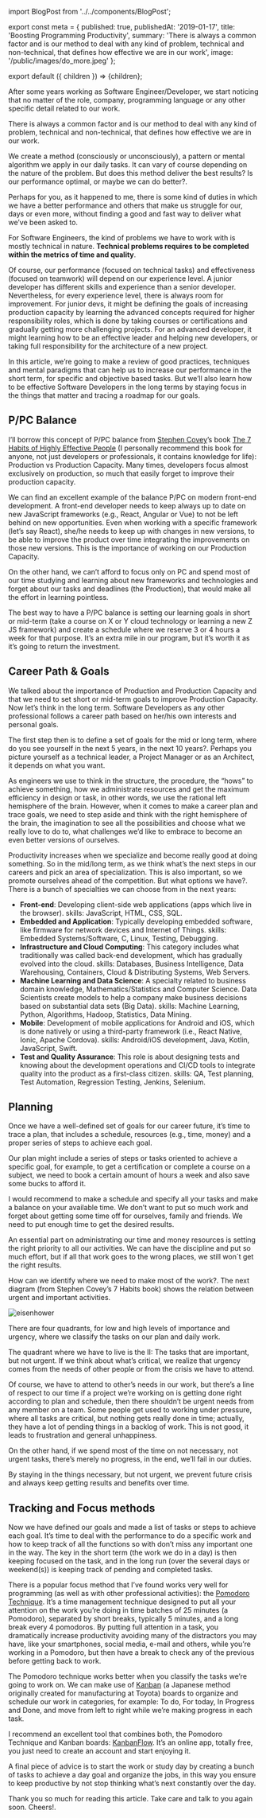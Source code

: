 import BlogPost from '../../components/BlogPost';

export const meta = {
  published: true,
  publishedAt: '2019-01-17',
  title: 'Boosting Programming Productivity',
  summary:
    'There is always a common factor and is our method to deal with any kind of problem, technical and non-technical, that defines how effective we are in our work',
  image: '/public/images/do_more.jpeg'
};

export default ({ children }) => <BlogPost meta={meta}>{children}</BlogPost>;

After some years working as Software Engineer/Developer, we start noticing that no matter of the role, company, programming language or any other specific detail related to our work.

There is always a common factor and is our method to deal with any kind of problem, technical and non-technical, that defines how effective we are in our work.

We create a method (consciously or unconsciously), a pattern or mental algorithm we apply in our daily tasks. It can vary of course depending on the nature of the problem. But does this method deliver the best results? Is our performance optimal, or maybe we can do better?.

Perhaps for you, as it happened to me, there is some kind of duties in which we have a better performance and others that make us struggle for our, days or even more, without finding a good and fast way to deliver what we’ve been asked to.

For Software Engineers, the kind of problems we have to work with is mostly technical in nature. **Technical problems requires to be completed within the metrics of time and quality**.

Of course, our performance (focused on technical tasks) and effectiveness (focused on teamwork) will depend on our experience level. A junior developer has different skills and experience than a senior developer. Nevertheless, for every experience level, there is always room for improvement. For junior devs, it might be defining the goals of increasing production capacity by learning the advanced concepts required for higher responsibility roles, which is done by taking courses or certifications and gradually getting more challenging projects. For an advanced developer, it might learning how to be an effective leader and helping new developers, or taking full responsibility for the architecture of a new project.

In this article, we’re going to make a review of good practices, techniques and mental paradigms that can help us to increase our performance in the short term, for specific and objective based tasks. But we’ll also learn how to be effective Software Developers in the long terms by staying focus in the things that matter and tracing a roadmap for our goals.

## P/PC Balance

I’ll borrow this concept of P/PC balance from [Stephen Covey](https://en.wikipedia.org/wiki/Stephen_Covey)’s book [The 7 Habits of Highly Effective People](https://en.wikipedia.org/wiki/The_7_Habits_of_Highly_Effective_People) (I personally recommend this book for anyone, not just developers or professionals, it contains knowledge for life): Production vs Production Capacity. Many times, developers focus almost exclusively on production, so much that easily forget to improve their production capacity.

We can find an excellent example of the balance P/PC on modern front-end development. A front-end developer needs to keep always up to date on new JavaScript frameworks (e.g., React, Angular or Vue) to not be left behind on new opportunities. Even when working with a specific framework (let’s say React), she/he needs to keep up with changes in new versions, to be able to improve the product over time integrating the improvements on those new versions. This is the importance of working on our Production Capacity.

On the other hand, we can’t afford to focus only on PC and spend most of our time studying and learning about new frameworks and technologies and forget about our tasks and deadlines (the Production), that would make all the effort in learning pointless.

The best way to have a P/PC balance is setting our learning goals in short or mid-term (take a course on X or Y cloud technology or learning a new Z JS framework) and create a schedule where we reserve 3 or 4 hours a week for that purpose. It’s an extra mile in our program, but it’s worth it as it’s going to return the investment.

## Career Path & Goals

We talked about the importance of Production and Production Capacity and that we need to set short or mid-term goals to improve Production Capacity. Now let’s think in the long term. Software Developers as any other professional follows a career path based on her/his own interests and personal goals.

The first step then is to define a set of goals for the mid or long term, where do you see yourself in the next 5 years, in the next 10 years?. Perhaps you picture yourself as a technical leader, a Project Manager or as an Architect, it depends on what you want.

As engineers we use to think in the structure, the procedure, the “hows” to achieve something, how we administrate resources and get the maximum efficiency in design or task, in other words, we use the rational left hemisphere of the brain. However, when it comes to make a career plan and trace goals, we need to step aside and think with the right hemisphere of the brain, the imagination to see all the possibilities and choose what we really love to do to, what challenges we’d like to embrace to become an even better versions of ourselves.

Productivity increases when we specialize and become really good at doing something. So in the mid/long term, as we think what’s the next steps in our careers and pick an area of specialization. This is also important, so we promote ourselves ahead of the competition. But what options we have?. There is a bunch of specialties we can choose from in the next years:

- **Front-end**: Developing client-side web applications (apps which live in the browser).
skills: JavaScript, HTML, CSS, SQL.
- **Embedded and Application**: Typically developing embedded software, like firmware for network devices and Internet of Things.
skills: Embedded Systems/Software, C, Linux, Testing, Debugging.
- **Infrastructure and Cloud Computing**: This category includes what traditionally was called back-end development, which has gradually evolved into the cloud.
skills: Databases, Business Intelligence, Data Warehousing, Containers, Cloud & Distributing Systems, Web Servers.
- **Machine Learning and Data Science**: A specialty related to business domain knowledge, Mathematics/Statistics and Computer Science. Data Scientists create models to help a company make business decisions based on substantial data sets (Big Data).
skills: Machine Learning, Python, Algorithms, Hadoop, Statistics, Data Mining.
- **Mobile**: Development of mobile applications for Android and iOS, which is done natively or using a third-party framework (i.e., React Native, Ionic, Apache Cordova).
skills: Android/iOS development, Java, Kotlin, JavaScript, Swift.
- **Test and Quality Assurance**: This role is about designing tests and knowing about the development operations and CI/CD tools to integrate quality into the product as a first-class citizen.
skills: QA, Test planning, Test Automation, Regression Testing, Jenkins, Selenium.

## Planning

Once we have a well-defined set of goals for our career future, it’s time to trace a plan, that includes a schedule, resources (e.g., time, money) and a proper series of steps to achieve each goal.

Our plan might include a series of steps or tasks oriented to achieve a specific goal, for example, to get a certification or complete a course on a subject, we need to book a certain amount of hours a week and also save some bucks to afford it.

I would recommend to make a schedule and specify all your tasks and make a balance on your available time. We don’t want to put so much work and forget about getting some time off for ourselves, family and friends. We need to put enough time to get the desired results.

An essential part on administrating our time and money resources is setting the right priority to all our activities. We can have the discipline and put so much effort, but if all that work goes to the wrong places, we still won´t get the right results.

How can we identify where we need to make most of the work?. The next diagram (from Stephen Covey’s 7 Habits book) shows the relation between urgent and important activities.

![eisenhower](/images/eisenhower_matrix.png)

There are four quadrants, for low and high levels of importance and urgency, where we classify the tasks on our plan and daily work.

The quadrant where we have to live is the II: The tasks that are important, but not urgent. If we think about what’s critical, we realize that urgency comes from the needs of other people or from the crisis we have to attend.

Of course, we have to attend to other’s needs in our work, but there’s a line of respect to our time if a project we’re working on is getting done right according to plan and schedule, then there shouldn’t be urgent needs from any member on a team. Some people get used to working under pressure, where all tasks are critical, but nothing gets really done in time; actually, they have a lot of pending things in a backlog of work. This is not good, it leads to frustration and general unhappiness.

On the other hand, if we spend most of the time on not necessary, not urgent tasks, there’s merely no progress, in the end, we’ll fail in our duties.

By staying in the things necessary, but not urgent, we prevent future crisis and always keep getting results and benefits over time.

## Tracking and Focus methods

Now we have defined our goals and made a list of tasks or steps to achieve each goal. It’s time to deal with the performance to do a specific work and how to keep track of all the functions so with don’t miss any important one in the way. The key in the short term (the work we do in a day) is then keeping focused on the task, and in the long run (over the several days or weekend(s)) is keeping track of pending and completed tasks.

There is a popular focus method that I’ve found works very well for programming (as well as with other professional activities): the [Pomodoro Technique](https://en.wikipedia.org/wiki/Pomodoro_Technique). It’s a time management technique designed to put all your attention on the work you’re doing in time batches of 25 minutes (a Pomodoro), separated by short breaks, typically 5 minutes, and a long break every 4 pomodoros.
By putting full attention in a task, you dramatically increase productivity avoiding many of the distractors you may have, like your smartphones, social media, e-mail and others, while you’re working in a Pomodoro, but then have a break to check any of the previous before getting back to work.

The Pomodoro technique works better when you classify the tasks we’re going to work on. We can make use of [Kanban](https://en.wikipedia.org/wiki/Kanban) (a Japanese method originally created for manufacturing at Toyota) boards to organize and schedule our work in categories, for example: To do, For today, In Progress and Done, and move from left to right while we’re making progress in each task.

I recommend an excellent tool that combines both, the Pomodoro Technique and Kanban boards: [KanbanFlow](https://kanbanflow.com/). It’s an online app, totally free, you just need to create an account and start enjoying it.

A final piece of advice is to start the work or study day by creating a bunch of tasks to achieve a day goal and organize the jobs, in this way you ensure to keep productive by not stop thinking what’s next constantly over the day.

Thank you so much for reading this article. Take care and talk to you again soon. Cheers!.
